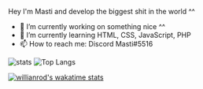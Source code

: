 Hey I'm Masti and develop the biggest shit in the world ^^

- 🔭 I’m currently working on something nice ^^ 
- 🌱 I’m currently learning HTML, CSS, JavaScript, PHP
- 📫 How to reach me: Discord Masti#5516

![stats](https://github-readme-stats-theta-henna.vercel.app/api?username=mastidermast&show_icons=true&hide_border=true&include_all_commits=true&count_private=true&bg_color=0d1117&text_color=f0f6fc&hide_border=true)
![Top Langs](https://github-readme-stats-theta-henna.vercel.app/api/top-langs/?username=mastidermast&langs_count=10&layout=compact&bg_color=0d1117&text_color=f0f6fc&hide_border=true)

[![willianrod's wakatime stats](https://github-readme-stats.vercel.app/api/wakatime?username=MastiderMast&bg_color=0d1117&text_color=f0f6fc&hide_border=true)](https://github.com/anuraghazra/github-readme-stats)
